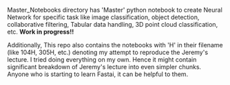 Master_Notebooks directory has 'Master' python notebook to create Neural Network for specific task like image classification, object detection, collaborative filtering, Tabular data handling, 3D point cloud classification, etc. **Work in progress!!**

Additionally, This repo also contains the notebooks with 'H' in their filename (like 104H, 305H, etc.) denoting my attempt to reproduce the Jeremy's lecture. I tried doing everything on my own. Hence it might contain significant breakdown of Jeremy's lecture into even simpler chunks. Anyone who is starting to learn Fastai, it can be helpful to them.
